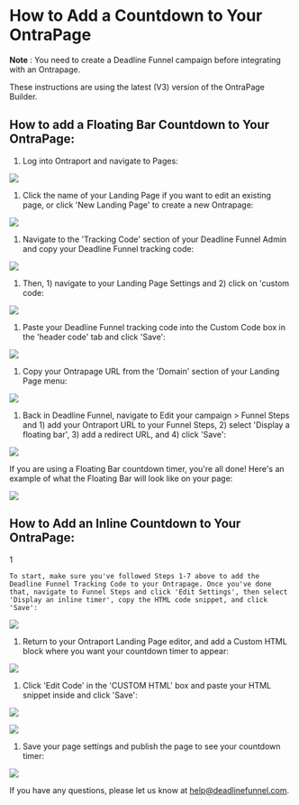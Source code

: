 # How to Add a Countdown to Your OntraPage

**Note** : You need to create a Deadline Funnel campaign before integrating with an Ontrapage.

These instructions are using the latest \(V3\) version of the OntraPage Builder.

## How to add a Floating Bar Countdown to Your OntraPage:

1. Log into Ontraport and navigate to Pages:

![](https://s3.amazonaws.com/helpscout.net/docs/assets/53974d6ce4b0c76107b109d1/images/5a2049952c7d3a71c72be199/file-tIk1Gk28bq.png)

1. Click the name of your Landing Page if you want to edit an existing page, or click 'New Landing Page' to create a new Ontrapage:

![](https://s3.amazonaws.com/helpscout.net/docs/assets/53974d6ce4b0c76107b109d1/images/5b9013f00428631d7a8abd9b/file-kVQtCIeQla.png)

1. Navigate to the 'Tracking Code' section of your Deadline Funnel Admin and copy your Deadline Funnel tracking code:

![](https://s3.amazonaws.com/helpscout.net/docs/assets/53974d6ce4b0c76107b109d1/images/5c65c2862c7d3a66e32e7873/file-p3lBofFRVd.png)

1. Then, 1\) navigate to your Landing Page Settings and 2\) click on 'custom code:

![](https://s3.amazonaws.com/helpscout.net/docs/assets/53974d6ce4b0c76107b109d1/images/5b9014eb2c7d3a03f89e7d00/file-H0CIEmQsT2.png)

1. Paste your Deadline Funnel tracking code into the Custom Code box in the 'header code' tab and click 'Save':

![](https://s3.amazonaws.com/helpscout.net/docs/assets/53974d6ce4b0c76107b109d1/images/5b9015610428631d7a8abdb8/file-1Ch2yiFiQk.png)

1. Copy your Ontrapage URL from the 'Domain' section of your Landing Page menu:

![](https://s3.amazonaws.com/helpscout.net/docs/assets/53974d6ce4b0c76107b109d1/images/5b9017922c7d3a03f89e7d1f/file-aHkRQRTSKG.png)

1. Back in Deadline Funnel, navigate to Edit your campaign &gt; Funnel Steps and 1\) add your Ontraport URL to your Funnel Steps, 2\) select 'Display a floating bar', 3\) add a redirect URL, and 4\) click 'Save':

![](https://s3.amazonaws.com/helpscout.net/docs/assets/53974d6ce4b0c76107b109d1/images/5c783c362c7d3a0cb932155e/file-JDPyIgnWsG.png)

If you are using a Floating Bar countdown timer, you're all done! Here's an example of what the Floating Bar will look like on your page:

![](https://s3.amazonaws.com/helpscout.net/docs/assets/53974d6ce4b0c76107b109d1/images/5c65c0a12c7d3a66e32e783a/file-r2622Bfum3.png)

## How to Add an Inline Countdown to Your OntraPage:

1

```text
To start, make sure you've followed Steps 1-7 above to add the Deadline Funnel Tracking Code to your Ontrapage. Once you've done that, navigate to Funnel Steps and click 'Edit Settings', then select 'Display an inline timer', copy the HTML code snippet, and click 'Save':
```

![](https://s3.amazonaws.com/helpscout.net/docs/assets/53974d6ce4b0c76107b109d1/images/5c783cd22c7d3a0cb9321570/file-hMgAYWDhqC.png)

1. Return to your Ontraport Landing Page editor, and add a Custom HTML block where you want your countdown timer to appear:

![](https://s3.amazonaws.com/helpscout.net/docs/assets/53974d6ce4b0c76107b109d1/images/5b901c230428631d7a8abe18/file-0DZJjqxpfr.png)

1. Click 'Edit Code' in the 'CUSTOM HTML' box and paste your HTML snippet inside and click 'Save':

![](https://s3.amazonaws.com/helpscout.net/docs/assets/53974d6ce4b0c76107b109d1/images/5b901c5b0428631d7a8abe21/file-9rmpv5RqSa.png)

![](https://s3.amazonaws.com/helpscout.net/docs/assets/53974d6ce4b0c76107b109d1/images/5b901d820428631d7a8abe32/file-nfCB5O5EC4.png)

1. Save your page settings and publish the page to see your countdown timer:

![](https://s3.amazonaws.com/helpscout.net/docs/assets/53974d6ce4b0c76107b109d1/images/5b901d582c7d3a03f89e7d72/file-X1gBW1GpBU.png)

If you have any questions, please let us know at [help@deadlinefunnel.com](mailto:mailto:help@deadlinefunnel.com).

